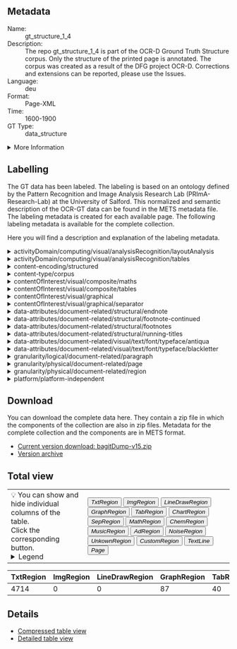 <link rel="stylesheet" href="table_hide.css"/>
<div class="metadata">
   <h2>Metadata</h2>
   <dl class="grid">
      <dt>Name:</dt>
      <dd>gt_structure_1_4</dd>
      <dt>Description:</dt>
      <dd>The repo gt_structure_1_4 is part of the OCR-D Ground Truth Structure corpus. Only the structure of the printed page is annotated. The corpus was created as a result of the DFG project OCR-D. Corrections and extensions can be reported, please use the Issues.</dd>
      <dt>Language:</dt>
      <dd>deu</dd>
      <dt>Format:</dt>
      <dd>Page-XML</dd>
      <dt>Time:</dt>
      <dd>1600-1900</dd>
      <dt>GT Type:</dt>
      <dd>data_structure</dd>
   </dl>
   <details>
      <summary>More Information</summary>
      <dl class="more-grid">
         <dt>Transcription Guidelines:</dt>
         <dd>OCR-D-GT-Guideline, Part: Structur Ground Truth https://ocr-d.de/en/gt-guidelines/trans/structur_gt.html</dd>
         <dt>License:</dt>
         <dd>CC0 1.0</dd>
         <dt>Project:</dt>
         <dd>OCR-D</dd>
         <dt>Project-URL:</dt>
         <dd>https://ocr-d.de/</dd>
      </dl>
   </details>
</div>
<div class="metadata">
   <h2>Labelling</h2>
   <p>The GT data has been labeled. The labeling is 
               based on an ontology defined by the Pattern Recognition and Image Analysis Research Lab 
               (PRImA-Research-Lab) at the University of Salford. 
               This normalized and semantic description of the OCR-GT data can be found in the METS metadata file. 
               The labeling metadata is created for each available page. The following labeling metadata is available for the complete collection.</p>
   <p>Here you will find a description and explanation of the labeling metadata.</p>
   <details>
      <summary>activityDomain/computing/visual/analysisRecognition/layoutAnalysis</summary>
      <p>
         <strong>Description: </strong>In computer vision, document layout analysis is the process of identifying and categorizing the regions of interest in the scanned image of a text document. A reading system requires the segmentation of text zones from non-textual ones and the arrangement in their correct reading order.

Examples:
Page layout analysis (segmentation into regions, classification into text, graphic, table etc.)

Related:
"OCR": Often used as a synonym for layout analysis and text recognition, but strictly only the text recognition component.</p>
   </details>
   <details>
      <summary>activityDomain/computing/visual/analysisRecognition/tables</summary>
      <p>
         <strong>Description: </strong>The recognition of table/form structure and/or contents. 

Examples:
Stock exchange data in a newspaper,
Filled in questionaire form

Related:
OCR
Object / shape recognition (e.g. table separator detection)</p>
   </details>
   <details>
      <summary>content-encoding/structured</summary>
      <p>
         <strong>Description: </strong>E.g. XML</p>
   </details>
   <details>
      <summary>content-type/corpus</summary>
      <p>
         <strong>Description: </strong>
Corpus: a collection of written texts, especially the entire works of a particular author or a body of writing on a particular subject.

Examples:
A text corpus,
An image database</p>
   </details>
   <details>
      <summary>contentOfInterest/visual/composite/maths</summary>
      <p>
         <strong>Description: </strong>
                        Description coming soon.
                    </p>
   </details>
   <details>
      <summary>contentOfInterest/visual/composite/tables</summary>
      <p>
         <strong>Description: </strong>
                        Description coming soon.
                    </p>
   </details>
   <details>
      <summary>contentOfInterest/visual/graphical</summary>
      <p>
         <strong>Description: </strong>
                        Description coming soon.
                    </p>
   </details>
   <details>
      <summary>contentOfInterest/visual/graphical/separator</summary>
      <p>
         <strong>Description: </strong>
                        Description coming soon.
                    </p>
   </details>
   <details>
      <summary>data-attributes/document-related/structural/endnote</summary>
      <p>
         <strong>Description: </strong>
      </p>
   </details>
   <details>
      <summary>data-attributes/document-related/structural/footnote-continued</summary>
      <p>
         <strong>Description: </strong>
      </p>
   </details>
   <details>
      <summary>data-attributes/document-related/structural/footnotes</summary>
      <p>
         <strong>Description: </strong>Footnotes at bottom of page</p>
   </details>
   <details>
      <summary>data-attributes/document-related/structural/running-titles</summary>
      <p>
         <strong>Description: </strong>Titles repeated each page</p>
   </details>
   <details>
      <summary>data-attributes/document-related/visual/text/font/typeface/antiqua</summary>
      <p>
         <strong>Description: </strong>Antiqua font (more modern)</p>
   </details>
   <details>
      <summary>data-attributes/document-related/visual/text/font/typeface/blackletter</summary>
      <p>
         <strong>Description: </strong>Blackletter, gothic, Fraktur</p>
   </details>
   <details>
      <summary>granularity/logical/document-related/paragraph</summary>
      <p>
         <strong>Description: </strong>
                        Description coming soon.
                    </p>
   </details>
   <details>
      <summary>granularity/physical/document-related/page</summary>
      <p>
         <strong>Description: </strong>
                        Description coming soon.
                    </p>
   </details>
   <details>
      <summary>granularity/physical/document-related/region</summary>
      <p>
         <strong>Description: </strong>Region, zone, block</p>
   </details>
   <details>
      <summary>platform/platform-independent</summary>
      <p>
         <strong>Description: </strong>
                        Description coming soon.
                    </p>
   </details>
</div>
<div class="metadata">
   <h2>Download</h2>
   <p>You can download the complete data here. 
                        They contain a zip file in which the components of the collection are also in zip files.
                        Metadata for the complete collection and the components are in METS format.</p>
   <ul>
      <li>
         <a href="https://github.com/tboenig/gt_structure_1_4/releases/download/v1.0.3/bagitDump-v15.zip">Current version download: bagitDump-v15.zip</a>
      </li>
      <li>
         <a href="https://github.com/tboenig/gt_structure_1_4/releases">Version archive</a>
      </li>
   </ul>
</div>
<div class="metadata">
   <h2>Total view</h2>
   <table class="noStyle">
      <tr>
         <td>💡 You can show and hide individual columns of the table.<br/>Click the corresponding button.
                            <details>
               <summary>Legend</summary>
               <dl class="grid">
                  <dt>TxtRegion</dt>
                  <dd>
                     <a href="https://ocr-d.de/de/gt-guidelines/trans/lytextregion.html"
                        target="_blank">TextRegion</a>
                  </dd>
                  <dt>ImgRegion</dt>
                  <dd>
                     <a href="https://ocr-d.de/de/gt-guidelines/trans/lyBildbereiche.html"
                        target="_blank">ImageRegion</a>
                  </dd>
                  <dt>LineDrawRegion</dt>
                  <dd>LineDrawingRegion</dd>
                  <dt>GraphRegion</dt>
                  <dd>
                     <a href="https://ocr-d.de/de/gt-guidelines/trans/lyGraphik.html"
                        target="_blank">GraphicRegion</a>
                  </dd>
                  <dt>TabRegion</dt>
                  <dd>
                     <a href="https://ocr-d.de/de/gt-guidelines/trans/lyTabellen.html"
                        target="_blank">TableRegion</a>
                  </dd>
                  <dt>ChartRegion</dt>
                  <dd>ChartRegion</dd>
                  <dt>SepRegion</dt>
                  <dd>
                     <a href="https://ocr-d.de/de/gt-guidelines/trans/lySeparatoren.html"
                        target="_blank">SeperatorRegion</a>
                  </dd>
                  <dt>MathRegion</dt>
                  <dd>
                     <a href="https://ocr-d.de/de/gt-guidelines/trans/lyMathematische_Zeichen.html"
                        target="_blank">MathsRegion</a>
                  </dd>
                  <dt>ChemRegion</dt>
                  <dd>
                     <a href="https://ocr-d.de/de/gt-guidelines/trans/lyChemische_Symbole.html"
                        target="_blank">ChemRegion</a>
                  </dd>
                  <dt>MusicRegion</dt>
                  <dd>
                     <a href="https://ocr-d.de/de/gt-guidelines/trans/lyNotenzeichen.html"
                        target="_blank">MusicRegion</a>
                  </dd>
                  <dt>AdRegion</dt>
                  <dd>
                     <a href="https://ocr-d.de/de/gt-guidelines/trans/lyWerbung.html"
                        target="_blank">AdvertRegion</a>
                  </dd>
                  <dt>NoiseRegion</dt>
                  <dd>
                     <a href="https://ocr-d.de/de/gt-guidelines/trans/lyRauschen.html"
                        target="_blank">NoiseRegion</a>
                  </dd>
                  <dt>UnkownRegion</dt>
                  <dd>
                     <a href="https://ocr-d.de/de/gt-guidelines/trans/lySonstiges.html"
                        target="_blank">UnkownRegion</a>
                  </dd>
                  <dt>CustomRegion</dt>
                  <dd>CustomRegion</dd>
                  <dt>TextLine</dt>
                  <dd>TextLine</dd>
                  <dt>Page</dt>
                  <dd>Page</dd>
               </dl>
            </details>
         </td>
         <td>
            <div class="grid-container">
               <button onclick="document.getElementById('table_id').classList.toggle('hide1')">
                  <i>TxtRegion</i>
               </button>
               <button onclick="document.getElementById('table_id').classList.toggle('hide2')">
                  <i>ImgRegion</i>
               </button>
               <button onclick="document.getElementById('table_id').classList.toggle('hide3')">
                  <i>LineDrawRegion</i>
               </button>
               <button onclick="document.getElementById('table_id').classList.toggle('hide4')">
                  <i>GraphRegion</i>
               </button>
               <button onclick="document.getElementById('table_id').classList.toggle('hide5')">
                  <i>TabRegion</i>
               </button>
               <button onclick="document.getElementById('table_id').classList.toggle('hide6')">
                  <i>ChartRegion</i>
               </button>
               <button onclick="document.getElementById('table_id').classList.toggle('hide7')">
                  <i>SepRegion</i>
               </button>
               <button onclick="document.getElementById('table_id').classList.toggle('hide8')">
                  <i>MathRegion</i>
               </button>
               <button onclick="document.getElementById('table_id').classList.toggle('hide9')">
                  <i>ChemRegion</i>
               </button>
               <button onclick="document.getElementById('table_id').classList.toggle('hide10')">
                  <i>MusicRegion</i>
               </button>
               <button onclick="document.getElementById('table_id').classList.toggle('hide11')">
                  <i>AdRegion</i>
               </button>
               <button onclick="document.getElementById('table_id').classList.toggle('hide12')">
                  <i>NoiseRegion</i>
               </button>
               <button onclick="document.getElementById('table_id').classList.toggle('hide13')">
                  <i>UnkownRegion</i>
               </button>
               <button onclick="document.getElementById('table_id').classList.toggle('hide14')">
                  <i>CustomRegion</i>
               </button>
               <button onclick="document.getElementById('table_id').classList.toggle('hide15')">
                  <i>TextLine</i>
               </button>
               <button onclick="document.getElementById('table_id').classList.toggle('hide16')">
                  <i>Page</i>
               </button>
            </div>
         </td>
      </tr>
   </table>
   <table id="table_id">
      <thead>
         <tr>
            <th>TxtRegion</th>
            <th>ImgRegion</th>
            <th>LineDrawRegion</th>
            <th>GraphRegion</th>
            <th>TabRegion</th>
            <th>ChartRegion</th>
            <th>SepRegion</th>
            <th>MathRegion</th>
            <th>ChemRegion</th>
            <th>MusicRegion</th>
            <th>AdRegion</th>
            <th>NoiseRegion</th>
            <th>UnkownRegion</th>
            <th>CustomRegion</th>
            <th>TextLine</th>
            <th>Page</th>
         </tr>
      </thead>
      <tbody>
         <tr>
            <td>4714</td>
            <td>0</td>
            <td>0</td>
            <td>87</td>
            <td>40</td>
            <td>0</td>
            <td>109</td>
            <td>16</td>
            <td>0</td>
            <td>0</td>
            <td>0</td>
            <td>3</td>
            <td>0</td>
            <td>0</td>
            <td>0</td>
            <td>1276</td>
         </tr>
      </tbody>
   </table>
</div>
<div>
   <h2>Details</h2>
   <ul>
      <li>
         <a href="table">Compressed table view</a>
      </li>
      <li>
         <a href="overview">Detailed table view</a>
      </li>
   </ul>
</div>

